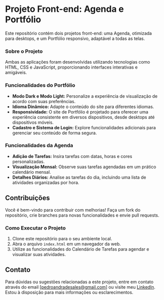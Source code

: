 # Projeto Front-end: Agenda e Portfólio

Este repositório contém dois projetos front-end: uma Agenda, otimizada para desktops, e um Portfólio responsivo, adaptável a todas as telas.

### Sobre o Projeto

Ambas as aplicações foram desenvolvidas utilizando tecnologias como HTML, CSS e JavaScript, proporcionando interfaces interativas e amigáveis.

### Funcionalidades do Portfólio

- **Modo Dark e Modo Light:** Personalize a experiência de visualização de acordo com suas preferências.
- **Idioma Dinâmico:** Adapte o conteúdo do site para diferentes idiomas.
- **Responsividade:** O site de Portfólio é projetado para oferecer uma experiência consistente em diversos dispositivos, desde desktops até dispositivos móveis.
- **Cadastro e Sistema de Login:** Explore funcionalidades adicionais para gerenciar seu conteúdo de forma segura.

### Funcionalidades da Agenda

- **Adição de Tarefas:** Insira tarefas com datas, horas e cores personalizadas.
- **Visualização Mensal:** Observe suas tarefas agendadas em um prático calendário mensal.
- **Detalhes Diários:** Analise as tarefas do dia, incluindo uma lista de atividades organizadas por hora.

## Contribuições

Você é bem-vindo para contribuir com melhorias! Faça um fork do repositório, crie branches para novas funcionalidades e envie pull requests.

### Como Executar o Projeto

1. Clone este repositório para o seu ambiente local.
2. Abra o arquivo `index.html` em um navegador da web.
3. Utilize as funcionalidades do Calendário de Tarefas para agendar e visualizar suas atividades.

## Contato

Para dúvidas ou sugestões relacionadas a este projeto, entre em contato através do email [pedroandradesales@gmail.com] ou visite meu [LinkedIn](https://www.linkedin.com/in/pedro-andrade-914795223/). Estou à disposição para mais informações ou esclarecimentos.
